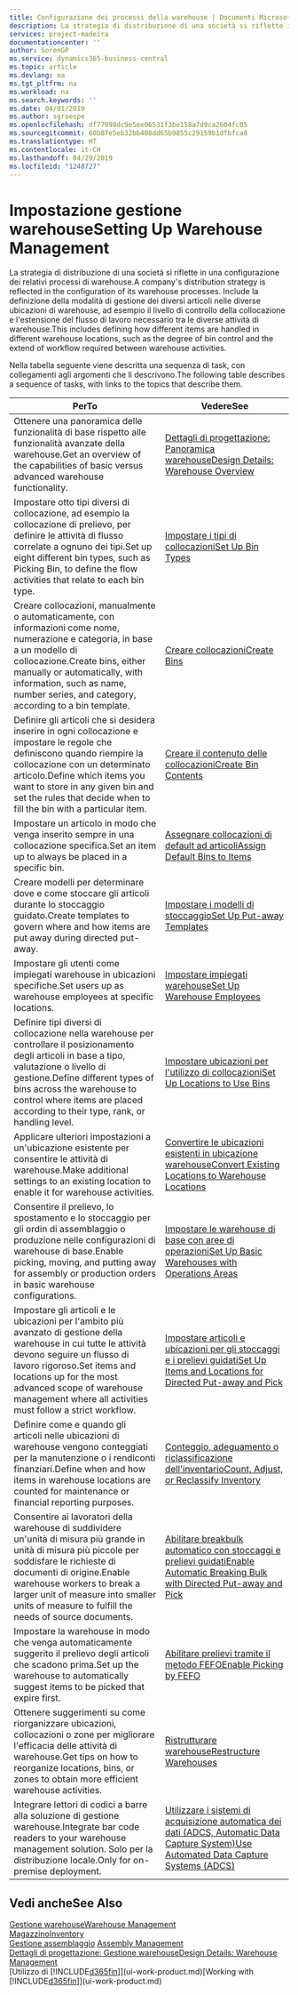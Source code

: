 ```yaml
---
title: Configurazione dei processi della warehouse | Documenti Microsoft
description: La strategia di distribuzione di una società si riflette in una configurazione dei relativi processi di warehouse. Include la definizione della modalità di gestione dei diversi articoli nelle diverse ubicazioni di warehouse, ad esempio il livello di controllo della collocazione e l'estensione del flusso di lavoro necessario tra le diverse attività di warehouse.
services: project-madeira
documentationcenter: ''
author: SorenGP
ms.service: dynamics365-business-central
ms.topic: article
ms.devlang: na
ms.tgt_pltfrm: na
ms.workload: na
ms.search.keywords: ''
ms.date: 04/01/2019
ms.author: sgroespe
ms.openlocfilehash: df77998dc9e5ee06531f3be158a7d9ca2604fc05
ms.sourcegitcommit: 60b87e5eb32bb408dd65b9855c29159b1dfbfca8
ms.translationtype: HT
ms.contentlocale: it-CH
ms.lasthandoff: 04/29/2019
ms.locfileid: "1248727"
---
```

# <a name="setting-up-warehouse-management"></a><span data-ttu-id="c16ae-104">Impostazione gestione warehouse</span><span class="sxs-lookup"><span data-stu-id="c16ae-104">Setting Up Warehouse Management</span></span>
<span data-ttu-id="c16ae-105">La strategia di distribuzione di una società si riflette in una configurazione dei relativi processi di warehouse.</span><span class="sxs-lookup"><span data-stu-id="c16ae-105">A company's distribution strategy is reflected in the configuration of its warehouse processes.</span></span> <span data-ttu-id="c16ae-106">Include la definizione della modalità di gestione dei diversi articoli nelle diverse ubicazioni di warehouse, ad esempio il livello di controllo della collocazione e l'estensione del flusso di lavoro necessario tra le diverse attività di warehouse.</span><span class="sxs-lookup"><span data-stu-id="c16ae-106">This includes defining how different items are handled in different warehouse locations, such as the degree of bin control and the extend of workflow required between warehouse activities.</span></span>  

 <span data-ttu-id="c16ae-107">Nella tabella seguente viene descritta una sequenza di task, con collegamenti agli argomenti che li descrivono.</span><span class="sxs-lookup"><span data-stu-id="c16ae-107">The following table describes a sequence of tasks, with links to the topics that describe them.</span></span>   

|<span data-ttu-id="c16ae-108">**Per**</span><span class="sxs-lookup"><span data-stu-id="c16ae-108">**To**</span></span>|<span data-ttu-id="c16ae-109">**Vedere**</span><span class="sxs-lookup"><span data-stu-id="c16ae-109">**See**</span></span>|  
|------------|-------------|  
|<span data-ttu-id="c16ae-110">Ottenere una panoramica delle funzionalità di base rispetto alle funzionalità avanzate della warehouse.</span><span class="sxs-lookup"><span data-stu-id="c16ae-110">Get an overview of the capabilities of basic versus advanced warehouse functionality.</span></span>|[<span data-ttu-id="c16ae-111">Dettagli di progettazione: Panoramica warehouse</span><span class="sxs-lookup"><span data-stu-id="c16ae-111">Design Details: Warehouse Overview</span></span>](design-details-warehouse-overview.md)|  
|<span data-ttu-id="c16ae-112">Impostare otto tipi diversi di collocazione, ad esempio la collocazione di prelievo, per definire le attività di flusso correlate a ognuno dei tipi.</span><span class="sxs-lookup"><span data-stu-id="c16ae-112">Set up eight different bin types, such as Picking Bin, to define the flow activities that relate to each bin type.</span></span>|[<span data-ttu-id="c16ae-113">Impostare i tipi di collocazioni</span><span class="sxs-lookup"><span data-stu-id="c16ae-113">Set Up Bin Types</span></span>](warehouse-how-to-set-up-bin-types.md)|  
|<span data-ttu-id="c16ae-114">Creare collocazioni, manualmente o automaticamente, con informazioni come nome, numerazione e categoria, in base a un modello di collocazione.</span><span class="sxs-lookup"><span data-stu-id="c16ae-114">Create bins, either manually or automatically, with information, such as name, number series, and category, according to a bin template.</span></span>|[<span data-ttu-id="c16ae-115">Creare collocazioni</span><span class="sxs-lookup"><span data-stu-id="c16ae-115">Create Bins</span></span>](warehouse-how-to-create-individual-bins.md)|  
|<span data-ttu-id="c16ae-116">Definire gli articoli che si desidera inserire in ogni collocazione e impostare le regole che definiscono quando riempire la collocazione con un determinato articolo.</span><span class="sxs-lookup"><span data-stu-id="c16ae-116">Define which items you want to store in any given bin and set the rules that decide when to fill the bin with a particular item.</span></span>|[<span data-ttu-id="c16ae-117">Creare il contenuto delle collocazioni</span><span class="sxs-lookup"><span data-stu-id="c16ae-117">Create Bin Contents</span></span>](warehouse-how-to-set-up-bin-contents.md)|  
|<span data-ttu-id="c16ae-118">Impostare un articolo in modo che venga inserito sempre in una collocazione specifica.</span><span class="sxs-lookup"><span data-stu-id="c16ae-118">Set an item up to always be placed in a specific bin.</span></span>|[<span data-ttu-id="c16ae-119">Assegnare collocazioni di default ad articoli</span><span class="sxs-lookup"><span data-stu-id="c16ae-119">Assign Default Bins to Items</span></span>](warehouse-how-to-assign-default-bins-to-items.md)|
|<span data-ttu-id="c16ae-120">Creare modelli per determinare dove e come stoccare gli articoli durante lo stoccaggio guidato.</span><span class="sxs-lookup"><span data-stu-id="c16ae-120">Create templates to govern where and how items are put away during directed put-away.</span></span>|[<span data-ttu-id="c16ae-121">Impostare i modelli di stoccaggio</span><span class="sxs-lookup"><span data-stu-id="c16ae-121">Set Up Put-away Templates</span></span>](warehouse-how-to-set-up-put-away-templates.md)|
|<span data-ttu-id="c16ae-122">Impostare gli utenti come impiegati warehouse in ubicazioni specifiche.</span><span class="sxs-lookup"><span data-stu-id="c16ae-122">Set users up as warehouse employees at specific locations.</span></span>|[<span data-ttu-id="c16ae-123">Impostare impiegati warehouse</span><span class="sxs-lookup"><span data-stu-id="c16ae-123">Set Up Warehouse Employees</span></span>](warehouse-how-to-set-up-warehouse-employees.md)|
|<span data-ttu-id="c16ae-124">Definire tipi diversi di collocazione nella warehouse per controllare il posizionamento degli articoli in base a tipo, valutazione o livello di gestione.</span><span class="sxs-lookup"><span data-stu-id="c16ae-124">Define different types of bins across the warehouse to control where items are placed according to their type, rank, or handling level.</span></span>|[<span data-ttu-id="c16ae-125">Impostare ubicazioni per l'utilizzo di collocazioni</span><span class="sxs-lookup"><span data-stu-id="c16ae-125">Set Up Locations to Use Bins</span></span>](warehouse-how-to-set-up-locations-to-use-bins.md)|
|<span data-ttu-id="c16ae-126">Applicare ulteriori impostazioni a un'ubicazione esistente per consentire le attività di warehouse.</span><span class="sxs-lookup"><span data-stu-id="c16ae-126">Make additional settings to an existing location to enable it for warehouse activities.</span></span>|[<span data-ttu-id="c16ae-127">Convertire le ubicazioni esistenti in ubicazione warehouse</span><span class="sxs-lookup"><span data-stu-id="c16ae-127">Convert Existing Locations to Warehouse Locations</span></span>](warehouse-how-to-convert-existing-locations-to-warehouse-locations.md)|
|<span data-ttu-id="c16ae-128">Consentire il prelievo, lo spostamento e lo stoccaggio per gli ordin di assemblaggio o produzione nelle configurazioni di warehouse di base.</span><span class="sxs-lookup"><span data-stu-id="c16ae-128">Enable picking, moving, and putting away for assembly or production orders in basic warehouse configurations.</span></span>|[<span data-ttu-id="c16ae-129">Impostare le warehouse di base con aree di operazioni</span><span class="sxs-lookup"><span data-stu-id="c16ae-129">Set Up Basic Warehouses with Operations Areas</span></span>](warehouse-how-to-set-up-basic-warehouses-with-operations-areas.md)|  
|<span data-ttu-id="c16ae-130">Impostare gli articoli e le ubicazioni per l'ambito più avanzato di gestione della warehouse in cui tutte le attività devono seguire un flusso di lavoro rigoroso.</span><span class="sxs-lookup"><span data-stu-id="c16ae-130">Set items and locations up for the most advanced scope of warehouse management where all activities must follow a strict workflow.</span></span>|[<span data-ttu-id="c16ae-131">Impostare articoli e ubicazioni per gli stoccaggi e i prelievi guidati</span><span class="sxs-lookup"><span data-stu-id="c16ae-131">Set Up Items and Locations for Directed Put-away and Pick</span></span>](warehouse-how-to-set-up-items-for-directed-put-away-and-pick.md)|  
|<span data-ttu-id="c16ae-132">Definire come e quando gli articoli nelle ubicazioni di warehouse vengono conteggiati per la manutenzione o i rendiconti finanziari.</span><span class="sxs-lookup"><span data-stu-id="c16ae-132">Define when and how items in warehouse locations are counted for maintenance or financial reporting purposes.</span></span>|[<span data-ttu-id="c16ae-133">Conteggio, adeguamento o riclassificazione dell'inventario</span><span class="sxs-lookup"><span data-stu-id="c16ae-133">Count, Adjust, or Reclassify Inventory</span></span>](inventory-how-count-adjust-reclassify.md)|
|<span data-ttu-id="c16ae-134">Consentire ai lavoratori della warehouse di suddividere un'unità di misura più grande in unità di misura più piccole per soddisfare le richieste di documenti di origine.</span><span class="sxs-lookup"><span data-stu-id="c16ae-134">Enable warehouse workers to break a larger unit of measure into smaller units of measure to fulfill the needs of source documents.</span></span>|[<span data-ttu-id="c16ae-135">Abilitare breakbulk automatico con stoccaggi e prelievi guidati</span><span class="sxs-lookup"><span data-stu-id="c16ae-135">Enable Automatic Breaking Bulk with Directed Put-away and Pick</span></span>](warehouse-enable-automatic-breaking-bulk-with-directed-put-away-and-pick.md)|  
|<span data-ttu-id="c16ae-136">Impostare la warehouse in modo che venga automaticamente suggerito il prelievo degli articoli che scadono prima.</span><span class="sxs-lookup"><span data-stu-id="c16ae-136">Set up the warehouse to automatically suggest items to be picked that expire first.</span></span>|[<span data-ttu-id="c16ae-137">Abilitare prelievi tramite il metodo FEFO</span><span class="sxs-lookup"><span data-stu-id="c16ae-137">Enable Picking by FEFO</span></span>](warehouse-picking-by-fefo.md)|
|<span data-ttu-id="c16ae-138">Ottenere suggerimenti su come riorganizzare ubicazioni, collocazioni o zone per migliorare l'efficacia delle attività di warehouse.</span><span class="sxs-lookup"><span data-stu-id="c16ae-138">Get tips on how to reorganize locations, bins, or zones to obtain more efficient warehouse activities.</span></span>|[<span data-ttu-id="c16ae-139">Ristrutturare warehouse</span><span class="sxs-lookup"><span data-stu-id="c16ae-139">Restructure Warehouses</span></span>](warehouse-how-to-restructure-warehouses.md)|
|<span data-ttu-id="c16ae-140">Integrare lettori di codici a barre alla soluzione di gestione warehouse.</span><span class="sxs-lookup"><span data-stu-id="c16ae-140">Integrate bar code readers to your warehouse management solution.</span></span> <span data-ttu-id="c16ae-141">Solo per la distribuzione locale.</span><span class="sxs-lookup"><span data-stu-id="c16ae-141">Only for on-premise deployment.</span></span>|[<span data-ttu-id="c16ae-142">Utilizzare i sistemi di acquisizione automatica dei dati (ADCS, Automatic Data Capture System)</span><span class="sxs-lookup"><span data-stu-id="c16ae-142">Use Automated Data Capture Systems (ADCS)</span></span>](warehouse-use-automated-data-capture-systems-adcs.md)|

## <a name="see-also"></a><span data-ttu-id="c16ae-143">Vedi anche</span><span class="sxs-lookup"><span data-stu-id="c16ae-143">See Also</span></span>  
[<span data-ttu-id="c16ae-144">Gestione warehouse</span><span class="sxs-lookup"><span data-stu-id="c16ae-144">Warehouse Management</span></span>](warehouse-manage-warehouse.md)  
[<span data-ttu-id="c16ae-145">Magazzino</span><span class="sxs-lookup"><span data-stu-id="c16ae-145">Inventory</span></span>](inventory-manage-inventory.md)  
<span data-ttu-id="c16ae-146">[Gestione assemblaggio](assembly-assemble-items.md)  </span><span class="sxs-lookup"><span data-stu-id="c16ae-146">[Assembly Management](assembly-assemble-items.md)  </span></span>  
[<span data-ttu-id="c16ae-147">Dettagli di progettazione: Gestione warehouse</span><span class="sxs-lookup"><span data-stu-id="c16ae-147">Design Details: Warehouse Management</span></span>](design-details-warehouse-management.md)  
<span data-ttu-id="c16ae-148">[Utilizzo di [!INCLUDE[d365fin](includes/d365fin_md.md)]](ui-work-product.md)</span><span class="sxs-lookup"><span data-stu-id="c16ae-148">[Working with [!INCLUDE[d365fin](includes/d365fin_md.md)]](ui-work-product.md)</span></span>
